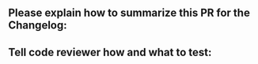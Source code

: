 ## Please explain how to summarize this PR for the Changelog:

## Tell code reviewer how and what to test:

